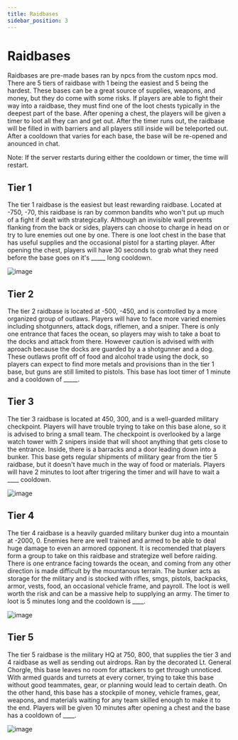 ```yaml
---
title: Raidbases
sidebar_position: 3
---
```


# Raidbases

Raidbases are pre-made bases ran by npcs from the custom npcs mod. There are 5 tiers of raidbase with 1 being the easiest and 5 being the hardest. These bases can be a great source of supplies, weapons, and money, but they do come with some risks. If players are able to fight their way into a raidbase, they must find one of the loot chests typically in the deepest part of the base. After opening a chest, the players will be given a timer to loot all they can and get out. After the timer runs out, the raidbase will be filled in with barriers and all players still inside will be teleported out. After a cooldown that varies for each base, the base will be re-opened and anounced in chat.

Note: If the server restarts during either the cooldown or timer, the time will restart.

## Tier 1

The tier 1 raidbase is the easiest but least rewarding raidbase. Located at -750, -70, this raidbase is ran by common bandits who won't put up much of a fight if dealt with strategically. Although an invisible wall prevents flanking from the back or sides, players can choose to charge in head on or try to lure enemies out one by one. There is one loot chest in the base that has useful supplies and the occasional pistol for a starting player. After opening the chest, players will have 30 seconds to grab what they need before the base goes on it's _____ long cooldown.

![image](https://github.com/Milosauce/geopol/assets/105452264/922d81e0-a993-49f8-80b2-d01da6d4d741)

## Tier 2

The tier 2 raidbase is located at -500, -450, and is controlled by a more organized group of outlaws. Players will have to face more varied enemies including shotgunners, attack dogs, riflemen, and a sniper. There is only one entrance that faces the ocean, so players may wish to take a boat to the docks and attack from there. However caution is advised with with aproach because the docks are guarded by a a shotgunner and a dog. These outlaws profit off of food and alcohol trade using the dock, so players can expect to find more metals and provisions than in the tier 1 base, but guns are still limited to pistols. This base has loot timer of 1 minute and a cooldown of _____.

## Tier 3

The tier 3 raidbase is located at 450, 300, and is a well-guarded military checkpoint. Players will have trouble trying to take on this base alone, so it is advised to bring a small team. The checkpoint is overlooked by a large watch tower with 2 snipers inside that will shoot anything that gets close to the entrance. Inside, there is a barracks and a door leading down into a bunker. This base gets regular shipments of military gear from the tier 5 raidbase, but it doesn't have much in the way of food or materials. Players will have 2 minutes to loot after trigering the timer and will have to wait a ____ cooldown.

![image](https://github.com/Milosauce/geopol/assets/105452264/23bc2bf9-0d1a-4065-93d5-cba70a0321e2)

## Tier 4

The tier 4 raidbase is a heavily guarded military bunker dug into a mountain at -2000, 0. Enemies here are well trained and armed to be able to deal huge damage to even an armored opponent. It is recomended that players form a group to take on this raidbase and strategize well before raiding. There is one entrance facing towards the ocean, and coming from any other direction is made difficult by the mountanous terrain. The bunker acts as storage for the military and is stocked with rifles, smgs, pistols, backpacks, armor, vests, food, an occasional vehicle frame, and payroll. The loot is well worth the risk and can be a massive help to supplying an army. The timer to loot is 5 minutes long and the cooldown is ____.

![image](https://github.com/Milosauce/geopol/assets/105452264/77c6eb3f-80d9-4efe-979c-9d3caf2e44c9)

## Tier 5

The tier 5 raidbase is the military HQ at 750, 800, that supplies the tier 3 and 4 raidbase as well as sending out airdrops. Ran by the decorated Lt. General Chorgle, this base leaves no room for attackers to get through unnoticed. With armed guards and turrets at every corner, trying to take this base without good teammates, gear, or planning would lead to certain death. On the other hand, this base has a stockpile of money, vehicle frames, gear, weapons, and materials waiting for any team skilled enough to make it to the end. Players will be given 10 minutes after opening a chest and the base has a cooldown of ____.

![image](https://github.com/Milosauce/geopol/assets/105452264/86a9a050-3601-48fa-b7d6-11ceba77e79a)
